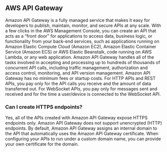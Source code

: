 ## AWS API Gateway

Amazon API Gateway is a fully managed service that makes it easy for developers to publish, maintain, monitor, and secure APIs at any scale. With a few clicks in the AWS Management Console, you can create an API that acts as a “front door” for applications to access data, business logic, or functionality from your back-end services, such as applications running on Amazon Elastic Compute Cloud (Amazon EC2), Amazon Elastic Container Service (Amazon ECS) or AWS Elastic Beanstalk, code running on AWS Lambda, or any web application. Amazon API Gateway handles all of the tasks involved in accepting and processing up to hundreds of thousands of concurrent API calls, including traffic management, authorization and access control, monitoring, and API version management. Amazon API Gateway has no minimum fees or startup costs. For HTTP APIs and REST APIs, you pay only for the API calls you receive and the amount of data transferred out. For WebSocket APIs, you pay only for messages sent and received and for the time a user/device is connected to the WebSocket API.



### Can I create HTTPS endpoints?

Yes, all of the APIs created with Amazon API Gateway expose HTTPS endpoints only. Amazon API Gateway does not support unencrypted (HTTP) endpoints. By default, Amazon API Gateway assigns an internal domain to the API that automatically uses the Amazon API Gateway certificate. When configuring your APIs to run under a custom domain name, you can provide your own certificate for the domain.

